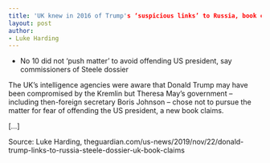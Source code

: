 ```yaml
---
title: 'UK knew in 2016 of Trump's ‘suspicious links’ to Russia, book claims'
layout: post
author:
- Luke Harding
---
```


- No 10 did not ‘push matter’ to avoid offending US president, say commissioners of Steele dossier

The UK’s intelligence agencies were aware that Donald Trump may have been compromised by the Kremlin but Theresa May’s government – including then-foreign secretary Boris Johnson – chose not to pursue the matter for fear of offending the US president, a new book claims.

[…]

Source: Luke Harding, theguardian.com/us-news/2019/nov/22/donald-trump-links-to-russia-steele-dossier-uk-book-claims
